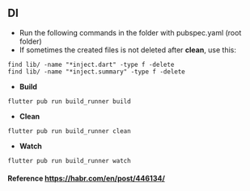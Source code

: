 ## DI 
- Run the following commands in the folder with pubspec.yaml (root folder)
- If sometimes the created files is not deleted after **clean**, use this:
```
find lib/ -name "*inject.dart" -type f -delete
find lib/ -name "*inject.summary" -type f -delete
```

- **Build**
```
flutter pub run build_runner build
```
- **Clean**
```
flutter pub run build_runner clean
```
- **Watch**
```
flutter pub run build_runner watch
```

#### Reference https://habr.com/en/post/446134/
 
